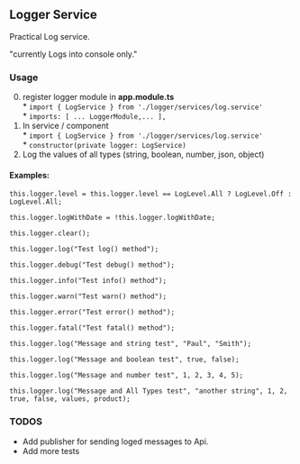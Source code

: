 
## Logger Service

Practical Log service.

"currently Logs into console only." 

### Usage
  0) register logger module in **app.module.ts**  
    * `import { LogService } from './logger/services/log.service'`  
    * `imports: [ ... LoggerModule,... ],`
  1) In service / component  
    * `import { LogService } from './logger/services/log.service'`  
    * `constructor(private logger: LogService)`
  2) Log the values of all types (string, boolean, number, json, object)

#### Examples:

    this.logger.level = this.logger.level == LogLevel.All ? LogLevel.Off : LogLevel.All;

    this.logger.logWithDate = !this.logger.logWithDate;

    this.logger.clear();

    this.logger.log("Test log() method");

    this.logger.debug("Test debug() method");

    this.logger.info("Test info() method");

    this.logger.warn("Test warn() method");

    this.logger.error("Test error() method");

    this.logger.fatal("Test fatal() method");

    this.logger.log("Message and string test", "Paul", "Smith");

    this.logger.log("Message and boolean test", true, false);

    this.logger.log("Message and number test", 1, 2, 3, 4, 5);

    this.logger.log("Message and All Types test", "another string", 1, 2, true, false, values, product);

### TODOS
* Add publisher for sending loged messages to Api.
* Add more tests
